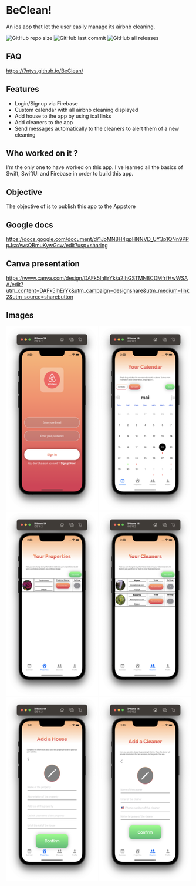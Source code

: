 # BeClean!
An ios app that let the user easily manage its airbnb cleaning.

![GitHub repo size](https://img.shields.io/github/repo-size/7ntys/BeClean) ![GitHub last commit](https://img.shields.io/github/last-commit/7ntys/BeClean) ![GitHub all releases](https://img.shields.io/github/downloads/7ntys/BeClean/total)

## FAQ

https://7ntys.github.io/BeClean/

## Features
- Login/Signup via Firebase
- Custom calendar with all airbnb cleaning displayed
- Add house to the app by using ical links
- Add cleaners to the app
- Send messages automatically to the cleaners to alert them of a new cleaning

## Who worked on it ?

I'm the only one to have worked on this app. I've learned all the basics of Swift, SwiftUI and Firebase in order to build this app.

## Objective

The objective of is to publish this app to the Appstore

## Google docs 

https://docs.google.com/document/d/1JoMN8H4gpHNNVD_UY3p1QNn9PPpJsxAwsQBmuKywGcw/edit?usp=sharing

## Canva presentation

https://www.canva.com/design/DAFk5IhErYk/a2IhGSTMN8CDMfrfHwWSAA/edit?utm_content=DAFk5IhErYk&utm_campaign=designshare&utm_medium=link2&utm_source=sharebutton

## Images

<img src="images/Beclean-login.png" width="250" height="500"> <img src="images/Beclean-calendar.png" width="250" height="500"> <img src="images/Beclean-house.png" width="250" height="500"> <img src="images/Beclean-cleaner.png" width="250" height="500"> <img src="images/Beclean-addhouse.png" width="250" height="500"> <img src="images/Beclean-addcleaner.png" width="250" height="500">
